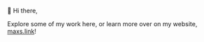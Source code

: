 👋 Hi there,

Explore some of my work here, or learn more over on my website, [maxs.link](https://maxs.link/)!
